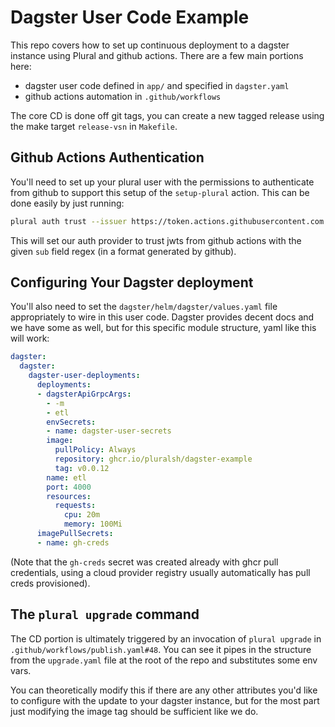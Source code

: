 # Dagster User Code Example

This repo covers how to set up continuous deployment to a dagster instance using Plural and github actions.  There are a few main portions here:

* dagster user code defined in `app/` and specified in `dagster.yaml`
* github actions automation in `.github/workflows`

The core CD is done off git tags, you can create a new tagged release using the make target `release-vsn` in `Makefile`.

## Github Actions Authentication

You'll need to set up your plural user with the permissions to authenticate from github to support this setup of the `setup-plural` action.  This can be done easily by just running:

```bash
plural auth trust --issuer https://token.actions.githubusercontent.com --trust "repo:<your-dagster-repo>:ref:refs/heads/v.*"
```

This will set our auth provider to trust jwts from github actions with the given `sub` field regex (in a format generated by github).

## Configuring Your Dagster deployment

You'll also need to set the `dagster/helm/dagster/values.yaml` file appropriately to wire in this user code.  Dagster provides decent docs and we have some as well, but for this specific module structure, yaml like this will work:

```yaml
dagster:
  dagster:
    dagster-user-deployments:
      deployments:
      - dagsterApiGrpcArgs:
        - -m
        - etl
        envSecrets:
        - name: dagster-user-secrets
        image:
          pullPolicy: Always
          repository: ghcr.io/pluralsh/dagster-example
          tag: v0.0.12
        name: etl
        port: 4000
        resources:
          requests:
            cpu: 20m
            memory: 100Mi
      imagePullSecrets:
      - name: gh-creds
```

(Note that the `gh-creds` secret was created already with ghcr pull credentials, using a cloud provider registry usually automatically has pull creds provisioned).

## The `plural upgrade` command

The CD portion is ultimately triggered by an invocation of `plural upgrade` in `.github/workflows/publish.yaml#48`.  You can see it pipes in the structure from the `upgrade.yaml` file at the root of the repo and substitutes some env vars.  

You can theoretically modify this if there are any other attributes you'd like to configure with the update to your dagster instance, but for the most part just modifying the image tag should be sufficient like we do.